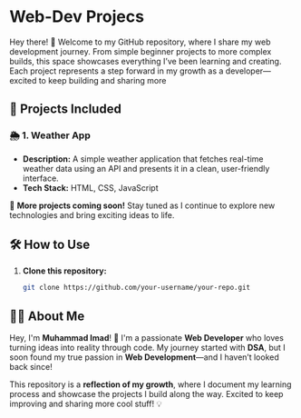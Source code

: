 # Web-Dev Projecs
Hey there! 👋 Welcome to my GitHub repository, where I share my web development journey. From simple beginner projects to more complex builds, this space showcases everything I’ve been learning and creating. Each project represents a step forward in my growth as a developer—excited to keep building and sharing more

## 📌 Projects Included  

### 🌦️ 1. Weather App  
- **Description:** A simple weather application that fetches real-time weather data using an API and presents it in a clean, user-friendly interface.  
- **Tech Stack:** HTML, CSS, JavaScript  

🚀 **More projects coming soon!** Stay tuned as I continue to explore new technologies and bring exciting ideas to life.  

## 🛠️ How to Use  

1. **Clone this repository:**  
   ```bash
   git clone https://github.com/your-username/your-repo.git

## 👨‍💻 About Me  

Hey, I'm **Muhammad Imad**! 🚀 I'm a passionate **Web Developer** who loves turning ideas into reality through code. My journey started with **DSA**, but I soon found my true passion in **Web Development**—and I haven’t looked back since!  

This repository is a **reflection of my growth**, where I document my learning process and showcase the projects I build along the way. Excited to keep improving and sharing more cool stuff! 💡  
